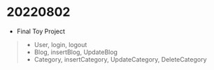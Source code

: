 # 20220802

- Final Toy Project
> - User, login, logout
> - Blog, insertBlog, UpdateBlog
> - Category, insertCategory, UpdateCategory, DeleteCategory
